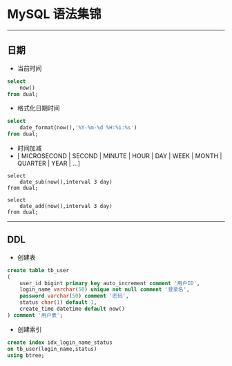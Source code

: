 # MySQL 语法集锦
---
## 日期
- 当前时间
```sql
select 
    now()
from dual;
```
- 格式化日期时间
```sql
select 
    date_format(now(),'%Y-%m-%d %H:%i:%s')
from dual;
```
- 时间加减
- [ MICROSECOND | SECOND | MINUTE | HOUR | DAY | WEEK | MONTH | QUARTER | YEAR | ...]
```
select 
    date_sub(now(),interval 3 day)
from dual;

select 
    date_add(now(),interval 3 day)
from dual;
```

---
## DDL
- 创建表
```sql
create table tb_user
(
    user_id bigint primary key auto_increment comment '用户ID',
    login_name varchar(50) unique not null comment '登录名',
    password varchar(50) comment '密码',
    status char(1) default 1,
    create_time datetime default now()
) comment '用户表';
```
- 创建索引
```sql
create index idx_login_name_status
on tb_user(login_name,status)
using btree;
```

